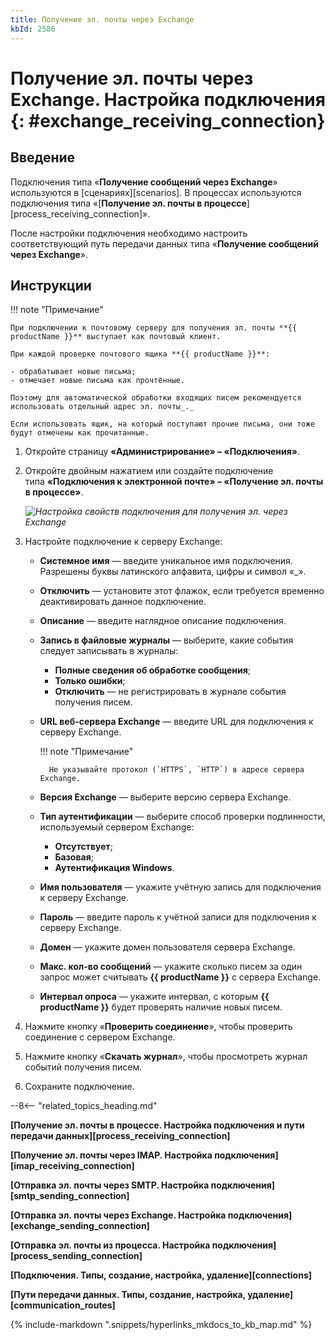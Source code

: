 ```yaml
---
title: Получение эл. почты через Exchange
kbId: 2586
---
```


# Получение эл. почты через Exchange. Настройка подключения {: #exchange_receiving_connection}

## Введение

Подключения типа «**Получение сообщений через Exchange**» используются в [сценариях][scenarios]. В процессах используются подключения типа «[**Получение эл. почты в процессе**][process_receiving_connection]».

После настройки подключения необходимо настроить соответствующий путь передачи данных типа «**Получение сообщений через Exchange**».

## Инструкции

!!! note "Примечание"

    При подключении к почтовому серверу для получения эл. почты **{{ productName }}** выступает как почтовый клиент.

    При каждой проверке почтового ящика **{{ productName }}**:

    - обрабатывает новые письма;
    - отмечает новые письма как прочтённые.

    Поэтому для автоматической обработки входящих писем рекомендуется использовать отдельный адрес эл. почты_._

    Если использовать ящик, на который поступают прочие письма, они тоже будут отмечены как прочитанные.

1. Откройте страницу **«Администрирование» – «Подключения»**.
2. Откройте двойным нажатием или создайте подключение типа **«Подключения к электронной почте» – «Получение эл. почты в процессе»**.

    _![Настройка свойств подключения для получения эл. через Exchange](exchange_receiving_connection_settings.png)_

3. Настройте подключение к серверу Exchange:

    - **Системное имя** — введите уникальное имя подключения. Разрешены буквы латинского алфавита, цифры и символ «_».
    - **Отключить** — установите этот флажок, если требуется временно деактивировать данное подключение.
    - **Описание** — введите наглядное описание подключения.
    - **Запись в файловые журналы** — выберите, какие события следует записывать в журналы:

        - **Полные сведения об обработке сообщения**;
        - **Только ошибки**;
        - **Отключить** — не регистрировать в журнале события получения писем.

    - **URL веб-сервера Exchange** — введите URL для подключения к серверу Exchange.

        !!! note "Примечание"

            Не указывайте протокол (`HTTPS`, `HTTP`) в адресе сервера Exchange.

    - **Версия Exchange** — выберите версию сервера Exchange.
    - **Тип аутентификации** — выберите способ проверки подлинности, используемый сервером Exchange:

        - **Отсутствует**;
        - **Базовая**;
        - **Аутентификация Windows**.

    - **Имя пользователя** — укажите учётную запись для подключения к серверу Exchange.
    - **Пароль** — введите пароль к учётной записи для подключения к серверу Exchange.
    - **Домен** — укажите домен пользователя сервера Exchange.
    - **Макс. кол-во сообщений** — укажите сколько писем за один запрос может считывать **{{ productName }}** с сервера Exchange.
    - **Интервал опроса** — укажите интервал, с которым **{{ productName }}** будет проверять наличие новых писем.

4. Нажмите кнопку «**Проверить соединение**», чтобы проверить соединение с сервером Exchange.
5. Нажмите кнопку «**Скачать журнал**», чтобы просмотреть журнал событий получения писем.
6. Сохраните подключение.

--8<-- "related_topics_heading.md"

**[Получение эл. почты в процессе. Настройка подключения и пути передачи данных][process_receiving_connection]**

**[Получение эл. почты через IMAP. Настройка подключения][imap_receiving_connection]**

**[Отправка эл. почты через SMTP. Настройка подключения][smtp_sending_connection]**

**[Отправка эл. почты через Exchange. Настройка подключения][exchange_sending_connection]**

**[Отправка эл. почты из процесса. Настройка подключения][process_sending_connection]**

**[Подключения. Типы, создание, настройка, удаление][connections]**

**[Пути передачи данных. Типы, создание, настройка, удаление][communication_routes]**

{%
include-markdown ".snippets/hyperlinks_mkdocs_to_kb_map.md"
%}
